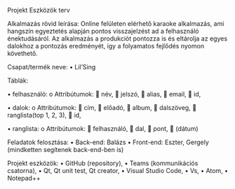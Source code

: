 
Projekt Eszközök terv

Alkalmazás rövid leírása:
	Online felületen elérhető karaoke alkalmazás, ami hangszín egyeztetés alapján pontos visszajelzést ad a felhasználó énektudásáról. Az alkalmazás a produkciót pontozza is és eltárolja az egyes dalokhoz a pontozás eredményét, így a folyamatos fejlődés nyomon követhető.

Csapat/termék neve: 
•	Lil’Sing

Táblák:

•	felhasználó: 
o	Attribútumok:
		név, 
		jelszó, 
		alias, 
		email,
		id,
	
•	dalok: 
o	Attribútumok:
		cím, 
		előadó, 
		album, 
		dalszöveg, 
		ranglista(top 1, 2, 3),
		id,
	
•	ranglista: 
o	Attribútumok:
		felhasználó, 
		dal, 
		pont, 
		(dátum)

Feladatok felosztása:
•	Back-end: Balázs
•	Front-end: Eszter, Gergely (mindketten segítenek back-end-ben is)

Projekt eszközök: 
•	GitHub (repository), 
•	Teams (kommunikációs csatorna),
•	Qt, Qt unit test, Qt creator,
•	Visual Studio Code, 
•	Vs, 
•	Atom, 
•	Notepad++
